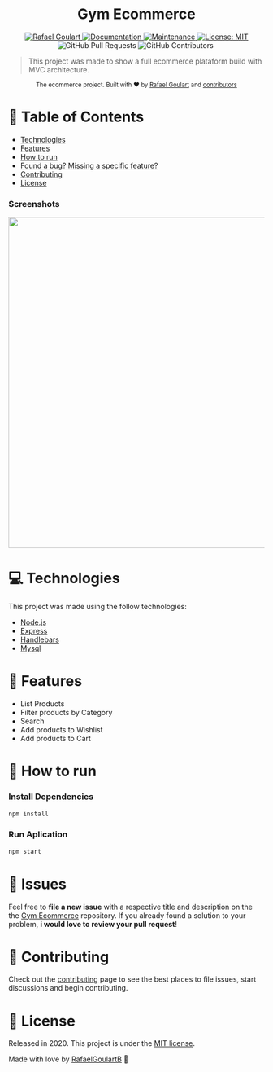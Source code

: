 <h1 align="center">Gym Ecommerce</h1>

<p align="center">	
   <a href="https://www.linkedin.com/in/rafael-goulartb/">
      <img alt="Rafael Goulart" src="https://img.shields.io/badge/-RafaelGoulartB-blue?style=flat&logo=Linkedin&logoColor=white" />
   </a>
  <a href="https://github.com/RafaelGoulartB/gym-ecommerce#readme">
    <img alt="Documentation" src="https://img.shields.io/badge/documentation-yes-brightgreen.svg" target="_blank" />
  </a>
  <a href="https://github.com/RafaelGoulartB/gym-ecommerce/graphs/commit-activity">
    <img alt="Maintenance" src="https://img.shields.io/badge/Maintained%3F-yes-brightgreen.svg" target="_blank" />
  </a>
  <a href="https://github.com/RafaelGoulartB/gym-ecommerce/blob/master/LICENSE">
    <img alt="License: MIT" src="https://img.shields.io/badge/License-MIT-yellow.svg" target="_blank" />
  </a>
  <img alt="GitHub Pull Requests" src="https://img.shields.io/github/issues-pr/RafaelGoulartB/gym-ecommerce" />
  <img alt="GitHub Contributors" src="https://img.shields.io/github/contributors/RafaelGoulartB/gym-ecommerce" />
  <img alt="" src="https://img.shields.io/github/repo-size/RafaelGoulartB/gym-ecommerce" />
</p>

> This project was made to show a full ecommerce plataform build with MVC architecture.

<div align="center">
  <sub>The ecommerce project. Built with ❤︎ by
    <a href="https://github.com/RafaelGoulartB">Rafael Goulart</a> and
    <a href="https://github.com/RafaelGoulartB/gym-ecommerce/graphs/contributors">
      contributors
    </a>
  </sub>
</div>

# :pushpin: Table of Contents

* [Technologies](#computer-technologies)
* [Features](#rocket-features)
* [How to run](#construction_worker-how-to-run)
* [Found a bug? Missing a specific feature?](#bug-issues)
* [Contributing](#tada-contributing)
* [License](#closed_book-license)

### Screenshots
<div align="center">
  <img src="https://github.com/RafaelGoulartB/gym-ecommerce/blob/master/site-suplementos.png" width="650">
</div>


# :computer: Technologies
This project was made using the follow technologies:

* [Node.js](https://nodejs.org/en/)   
* [Express](https://expressjs.com/)  
* [Handlebars](https://handlebarsjs.com/)
* [Mysql](https://www.mysql.com/)

# :rocket: Features

- List Products
- Filter products by Category
- Search
- Add products to Wishlist
- Add products to Cart

# :construction_worker: How to run
### Install Dependencies
```bash
npm install
```
### Run Aplication
```bash 
npm start 
```

# :bug: Issues

Feel free to **file a new issue** with a respective title and description on the the [Gym Ecommerce](https://github.com/RafaelGoulartB/gym-ecommerce/issues) repository. If you already found a solution to your problem, **i would love to review your pull request**!

# :tada: Contributing

Check out the [contributing](./CONTRIBUTING.md) page to see the best places to file issues, start discussions and begin contributing.

# :closed_book: License

Released in 2020.
This project is under the [MIT license](./LICENSE).

Made with love by [RafaelGoulartB](https://github.com/RafaelGoulartB) 🚀
